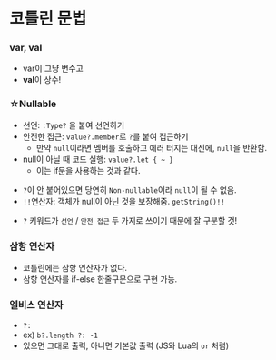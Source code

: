 # 코틀린 문법

### var, val
- var이 그냥 변수고
- **val**이 상수!

### ☆Nullable
- 선언: `:Type?` 을 붙여 선언하기
- 안전한 접근: `value?.member`로 `?`를 붙여 접근하기
  - 만약 `null`이라면 멤버를 호출하고 에러 터지는 대신에, `null`을 반환함.
- null이 아닐 때 코드 실행: `value?.let { ~ }`
  - 이는 if문을 사용하는 것과 같다.

+ `?`이 안 붙어있으면 당연히 `Non-nullable`이라 `null`이 될 수 없음.
+ `!!`연산자: 객체가 null이 아닌 것을 보장해줌. `getString()!!`

- `?` 키워드가 `선언` / `안전 접근` 두 가지로 쓰이기 때문에 잘 구분할 것!

### 삼항 연산자
- 코틀린에는 삼항 연산자가 없다.
- 삼항 연산자를 if-else 한줄구문으로 구현 가능.

### 엘비스 연산자
- `?:`
- ex) `b?.length ?: -1`
- 있으면 그대로 출력, 아니면 기본값 출력 (JS와 Lua의 `or` 처럼)